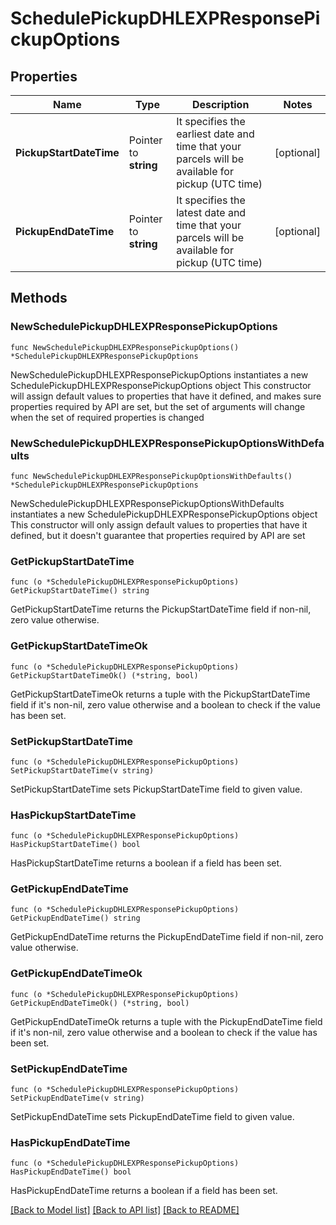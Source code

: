 # SchedulePickupDHLEXPResponsePickupOptions

## Properties

Name | Type | Description | Notes
------------ | ------------- | ------------- | -------------
**PickupStartDateTime** | Pointer to **string** | It specifies the earliest date and time that your parcels will be available for pickup (UTC time) | [optional] 
**PickupEndDateTime** | Pointer to **string** | It specifies the latest date and time that your parcels will be available for pickup (UTC time) | [optional] 

## Methods

### NewSchedulePickupDHLEXPResponsePickupOptions

`func NewSchedulePickupDHLEXPResponsePickupOptions() *SchedulePickupDHLEXPResponsePickupOptions`

NewSchedulePickupDHLEXPResponsePickupOptions instantiates a new SchedulePickupDHLEXPResponsePickupOptions object
This constructor will assign default values to properties that have it defined,
and makes sure properties required by API are set, but the set of arguments
will change when the set of required properties is changed

### NewSchedulePickupDHLEXPResponsePickupOptionsWithDefaults

`func NewSchedulePickupDHLEXPResponsePickupOptionsWithDefaults() *SchedulePickupDHLEXPResponsePickupOptions`

NewSchedulePickupDHLEXPResponsePickupOptionsWithDefaults instantiates a new SchedulePickupDHLEXPResponsePickupOptions object
This constructor will only assign default values to properties that have it defined,
but it doesn't guarantee that properties required by API are set

### GetPickupStartDateTime

`func (o *SchedulePickupDHLEXPResponsePickupOptions) GetPickupStartDateTime() string`

GetPickupStartDateTime returns the PickupStartDateTime field if non-nil, zero value otherwise.

### GetPickupStartDateTimeOk

`func (o *SchedulePickupDHLEXPResponsePickupOptions) GetPickupStartDateTimeOk() (*string, bool)`

GetPickupStartDateTimeOk returns a tuple with the PickupStartDateTime field if it's non-nil, zero value otherwise
and a boolean to check if the value has been set.

### SetPickupStartDateTime

`func (o *SchedulePickupDHLEXPResponsePickupOptions) SetPickupStartDateTime(v string)`

SetPickupStartDateTime sets PickupStartDateTime field to given value.

### HasPickupStartDateTime

`func (o *SchedulePickupDHLEXPResponsePickupOptions) HasPickupStartDateTime() bool`

HasPickupStartDateTime returns a boolean if a field has been set.

### GetPickupEndDateTime

`func (o *SchedulePickupDHLEXPResponsePickupOptions) GetPickupEndDateTime() string`

GetPickupEndDateTime returns the PickupEndDateTime field if non-nil, zero value otherwise.

### GetPickupEndDateTimeOk

`func (o *SchedulePickupDHLEXPResponsePickupOptions) GetPickupEndDateTimeOk() (*string, bool)`

GetPickupEndDateTimeOk returns a tuple with the PickupEndDateTime field if it's non-nil, zero value otherwise
and a boolean to check if the value has been set.

### SetPickupEndDateTime

`func (o *SchedulePickupDHLEXPResponsePickupOptions) SetPickupEndDateTime(v string)`

SetPickupEndDateTime sets PickupEndDateTime field to given value.

### HasPickupEndDateTime

`func (o *SchedulePickupDHLEXPResponsePickupOptions) HasPickupEndDateTime() bool`

HasPickupEndDateTime returns a boolean if a field has been set.


[[Back to Model list]](../README.md#documentation-for-models) [[Back to API list]](../README.md#documentation-for-api-endpoints) [[Back to README]](../README.md)


